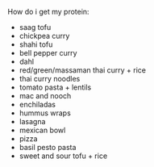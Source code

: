 How do i get my protein:

- saag tofu
- chickpea curry
- shahi tofu
- bell pepper curry
- dahl
- red/green/massaman thai curry + rice
- thai curry noodles
- tomato pasta + lentils
- mac and nooch
- enchiladas
- hummus wraps
- lasagna
- mexican bowl
- pizza
- basil pesto pasta
- sweet and sour tofu + rice


